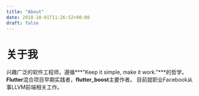 ```yaml
---
title: "About"
date: 2018-10-01T11:26:52+08:00
draft: false
---
```


# 关于我

兴趣广泛的软件工程师，遵循***"Keep it simple, make it work."***的哲学。**Flutter**混合项目早期实践者，**flutter_boost**主要作者。
目前就职业Facebook从事LLVM前端相关工作。





